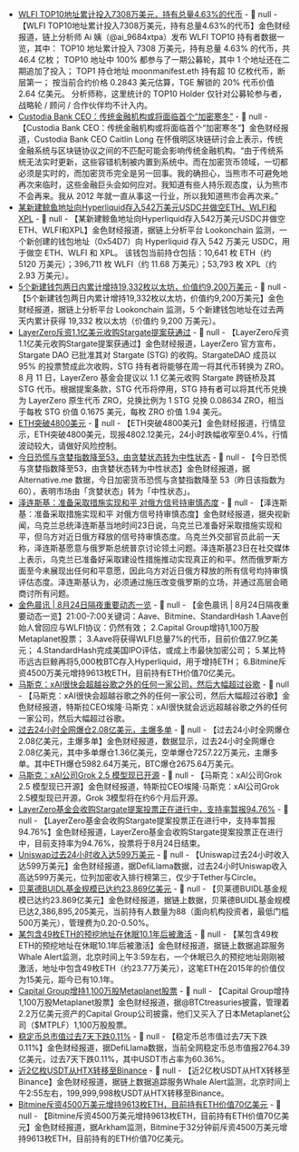 - [WLFI TOP10地址累计投入7308万美元，持有总量4.63%的代币](https://x.com/ai_9684xtpa/status/1959423499099062745) - 📰 null - 【WLFI TOP10地址累计投入7308万美元，持有总量4.63%的代币】金色财经报道，链上分析师 Ai 姨（@ai_9684xtpa）发布 WLFI TOP10 持有者数据一览，其中： 
TOP10 地址累计投入 7308 万美元，持有总量 4.63% 的代币，共 46.4 亿枚； 
TOP10 地址中 100% 都参与了一期公募轮，其中 1 个地址还在二期追加了投入； 
TOP1 持仓地址 moonmanifest.eth 持有超 10 亿枚代币，断层第一； 
按当前合约价格 0.2843 美元估算，TGE 解锁的 20% 代币价值 2.64 亿美元。 
分析师称，这里统计的 TOP10 Holder 仅针对公募轮参与者，战略轮 / 顾问 / 合作伙伴均不计入内。
- [Custodia Bank CEO：传统金融机构或将面临首个“加密寒冬”](https://cointelegraph.com/news/custodia-ceo-warns-tradfi-firms-first-crypto-winter) - 📰 null - 【Custodia Bank CEO：传统金融机构或将面临首个“加密寒冬”】金色财经报道，Custodia Bank  CEO Caitlin Long 在怀俄明区块链研讨会上表示，传统金融系统与区块链协议之间的不匹配可能会影响传统金融机构。“由于传统系统无法实时更新，这些容错机制被内置到系统中。而在加密货币领域，一切都必须是实时的，而加密货币完全是另一回事。我的确担心，当熊市不可避免地再次来临时，这些金融巨头会如何应对。我知道有些人持乐观态度，认为熊市不会再来。我从 2012 年就一直从事这一行业，所以我知道熊市会再次来。”
- [某新建鲸鱼地址向Hyperliquid存入542万美元USDC并做空ETH、WLFI和XPL](https://x.com/lookonchain/status/1959414202273243444) - 📰 null - 【某新建鲸鱼地址向Hyperliquid存入542万美元USDC并做空ETH、WLFI和XPL】金色财经报道，据链上分析平台 Lookonchain 监测，一个新创建的钱包地址（0x54D7）向 Hyperliquid 存入 542 万美元 USDC，用于做空 ETH、WLFI 和 XPL。 
该钱包当前持仓包括：10,641 枚 ETH（约 5120 万美元）；396,711 枚 WLFI（约 11.68 万美元）；53,793 枚 XPL（约 2.93 万美元）。
- [5个新建钱包两日内累计增持19,332枚以太坊，价值约9,200万美元](https://x.com/lookonchain/status/1959412769616531506) - 📰 null - 【5个新建钱包两日内累计增持19,332枚以太坊，价值约9,200万美元】金色财经报道，据链上分析平台 Lookonchain 监测，5 个新建钱包地址在过去两天内累计获得 19,332 枚以太坊（价值约 9,200 万美元）。
- [LayerZero斥资1.1亿美元收购Stargate提案获通过](https://x.com/LayerZero_Core/status/1959411217644364132) - 📰 null - 【LayerZero斥资1.1亿美元收购Stargate提案获通过】金色财经报道，LayerZero 官方宣布，Stargate DAO 已批准其对 Stargate (STG) 的收购。StargateDAO 成员以 95% 的投票赞成此次收购，STG 持有者将能够在周一将其代币转换为 ZRO。 
8 月 11 日，LayerZero 基金会提议以 1.1 亿美元收购 Stargate 跨链桥及其 STG 代币。根据提案条款，STG 代币将停用，STG 持有者可以将其代币兑换为 LayerZero 原生代币 ZRO，兑换比例为 1 STG 兑换 0.08634 ZRO，相当于每枚 STG 价值 0.1675 美元，每枚 ZRO 价值 1.94 美元。
- [ETH突破4800美元]() - 📰 null - 【ETH突破4800美元】金色财经报道，行情显示，ETH突破4800美元，现报4802.12美元，24小时跌幅收窄至0.4%，行情波动较大，请做好风险控制。
- [今日恐慌与贪婪指数降至53，由贪婪状态转为中性状态](https://alternative.me/crypto/fear-and-greed-index/#google_vignette) - 📰 null - 【今日恐慌与贪婪指数降至53，由贪婪状态转为中性状态】金色财经报道，据 Alternative.me 数据，今日加密货币恐慌与贪婪指数降至 53（昨日该指数为 60），表明市场由「贪婪状态」转为「中性状态」。
- [泽连斯基：准备采取措施实现和平 对俄方信号持审慎态度](https://www.cls.cn/detail/2123982) - 📰 null - 【泽连斯基：准备采取措施实现和平 对俄方信号持审慎态度】金色财经报道，据央视新闻，乌克兰总统泽连斯基当地时间23日说，乌克兰已准备好采取措施实现和平，但乌方对近日俄方释放的信号持审慎态度。乌克兰外交部官员此前一天称，泽连斯基愿意与俄罗斯总统普京讨论领土问题。泽连斯基23日在社交媒体上表示，乌克兰已准备好采取建设性措施推动实现真正的和平。然而俄罗斯方面至今未展现出任何和平意愿，因此乌方对近日俄方释放的所有信号均持审慎评估态度。泽连斯基认为，必须通过施压改变俄罗斯的立场，并通过高层会晤商讨所有问题。
- [金色晨讯 | 8月24日隔夜重要动态一览]() - 📰 null - 【金色晨讯 | 8月24日隔夜重要动态一览】21:00-7:00关键词：Aave、Bitmine、StandardHash 
1.Aave创始人曾回应与WLFI协议：仍然有效； 
2.Capital Group增持1,100万股Metaplanet股票； 
3.Aave将获得WLFI总量7%的代币，目前价值27.9亿美元； 
4.StandardHash完成美国IPO评估，或成上市最快加密公司； 
5.某比特币远古巨鲸再将5,000枚BTC存入Hyperliquid，用于增持ETH； 
6.Bitmine斥资4500万美元增持9613枚ETH，目前持有ETH价值70亿美元。
- [马斯克：xAI很快会超越谷歌之外的任何一家公司，然后大幅超过谷歌](https://x.com/elonmusk/status/1959384678768447976) - 📰 null - 【马斯克：xAI很快会超越谷歌之外的任何一家公司，然后大幅超过谷歌】金色财经报道，特斯拉CEO埃隆·马斯克：xAI很快就会远远超越谷歌之外的任何一家公司，然后大幅超过谷歌。
- [过去24小时全网爆仓2.08亿美元，主爆多单](https://www.coinglass.com/zh/LiquidationData) - 📰 null - 【过去24小时全网爆仓2.08亿美元，主爆多单】金色财经报道，数据显示，过去24小时全网爆仓2.08亿美元，其中多单爆仓1.36亿美元，空单爆仓7257.22万美元，主爆多单。其中ETH爆仓5982.64万美元，BTC爆仓2675.64万美元。
- [马斯克：xAI公司Grok 2.5 模型现已开源](https://x.com/elonmusk/status/1959379349322313920) - 📰 null - 【马斯克：xAI公司Grok 2.5 模型现已开源】金色财经报道，特斯拉CEO埃隆·马斯克：xAI公司Grok 2.5模型现已开源，Grok 3模型将在约6个月后开源。
- [LayerZero基金会收购Stargate提案投票正在进行中，支持率暂报94.76%](https://snapshot.box/#/s:stgdao.eth/proposal/0xf5516dd3c7c19d3182431ebac9af33abffdcba74a3440fdf851a96e58784d25c) - 📰 null - 【LayerZero基金会收购Stargate提案投票正在进行中，支持率暂报94.76%】金色财经报道，LayerZero基金会收购Stargate提案投票正在进行中，目前支持率为94.76%，投票将于8月24日结束。
- [Uniswap过去24小时收入达599万美元](https://defillama.com/protocol/fees/uniswap) - 📰 null - 【Uniswap过去24小时收入达599万美元】金色财经报道，据DefiLlama数据，过去24小时Uniswap收入高达599万美元，位列加密收入排行榜第三，仅少于Tether与Circle。
- [贝莱德BUIDL基金规模已达约23.869亿美元](https://app.rwa.xyz/assets/BUIDL) - 📰 null - 【贝莱德BUIDL基金规模已达约23.869亿美元】金色财经报道，据链上数据，贝莱德BUIDL基金规模已达2,386,895,205美元，当前持有人数量为88（面向机构投资者，最低门槛500万美元），管理费为0.20-0.50%。
- [某包含49枚ETH的预挖地址在休眠10.1年后被激活](https://x.com/whale_alert/status/1959344682862874980) - 📰 null - 【某包含49枚ETH的预挖地址在休眠10.1年后被激活】金色财经报道，据链上数据追踪服务Whale Alert监测，北京时间上午3:59左右，一个休眠已久的预挖地址刚刚被激活，地址中包含49枚ETH（约23.77万美元），这笔ETH在2015年的价值仅为15美元，距今已有10.1年。
- [Capital Group增持1,100万股Metaplanet股票](https://x.com/BTCtreasuries/status/1959328554925109503) - 📰 null - 【Capital Group增持1,100万股Metaplanet股票】金色财经报道，据@BTCtreasuries披露，管理着2.2万亿美元资产的Capital Group公司披露，他们又买入了日本Metaplanet公司（$MTPLF）1,100万股股票。
- [稳定币总市值过去7天下跌0.11%](https://defillama.com/stablecoins) - 📰 null - 【稳定币总市值过去7天下跌0.11%】金色财经报道，据DefiLlama数据，当前全网稳定币总市值报2764.39亿美元，过去7天下跌0.11%，其中USDT市占率为60.36%。
- [近2亿枚USDT从HTX转移至Binance](https://x.com/whale_alert/status/1959328627469812071) - 📰 null - 【近2亿枚USDT从HTX转移至Binance】金色财经报道，据链上数据追踪服务Whale Alert监测，北京时间上午2:55左右，199,999,998枚USDT从HTX转移至Binance。
- [Bitmine斥资4500万美元增持9613枚ETH，目前持有ETH价值70亿美元](https://x.com/arkham/status/1959324108216553710) - 📰 null - 【Bitmine斥资4500万美元增持9613枚ETH，目前持有ETH价值70亿美元】金色财经报道，据Arkham监测，Bitmine于32分钟前斥资4500万美元增持9613枚ETH，目前持有的ETH价值70亿美元。
